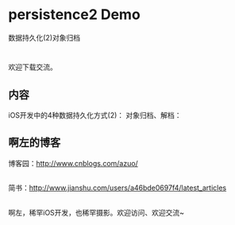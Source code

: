 # persistence2 Demo
数据持久化(2)对象归档
#
欢迎下载交流。 

## 内容

iOS开发中的4种数据持久化方式(2)：
对象归档、解档：

## 啊左的博客

博客园：http://www.cnblogs.com/azuo/
##
简书：http://www.jianshu.com/users/a46bde0697f4/latest_articles
##
啊左，稀罕iOS开发，也稀罕摄影。欢迎访问、欢迎交流~
